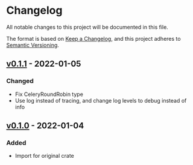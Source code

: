 # Changelog

All notable changes to this project will be documented in this file.

The format is based on [Keep a Changelog](https://keepachangelog.com/en/1.0.0/),
and this project adheres to [Semantic Versioning](https://semver.org/spec/v2.0.0.html).

## [v0.1.1] - 2022-01-05

### Changed

- Fix CeleryRoundRobin type
- Use log instead of tracing, and change log levels to debug instead of info

## [v0.1.0] - 2022-01-04

### Added

- Import for original crate

[v0.1.0]: https://github.com/Tuetuopay/tourniquet/releases/tag/celery-v0.1.0
[v0.1.1]: https://github.com/Tuetuopay/tourniquet/releases/tag/celery-v0.1.1
